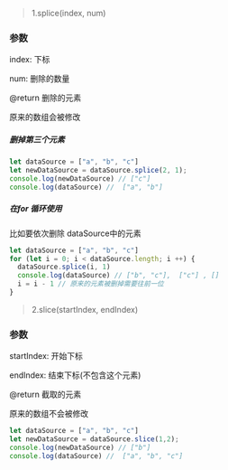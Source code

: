 > 1.splice(index, num)

### 参数

index: 下标

num: 删除的数量

@return 删除的元素

原来的数组会被修改

##### 删掉第三个元素
```js
let dataSource = ["a", "b", "c"]
let newDataSource = dataSource.splice(2, 1);
console.log(newDataSource) // ["c"]
console.log(dataSource) //  ["a", "b"]
```
##### 在for 循环使用
比如要依次删除 dataSource中的元素

```js
let dataSource = ["a", "b", "c"]
for (let i = 0; i < dataSource.length; i ++) {
  dataSource.splice(i, 1)
  console.log(dataSource) // ["b", "c"],  ["c"] , []
  i = i - 1 // 原来的元素被删掉需要往前一位
}
```
> 2.slice(startIndex, endIndex)

### 参数
startIndex: 开始下标

endIndex: 结束下标(不包含这个元素)

@return 截取的元素

原来的数组不会被修改

```js
let dataSource = ["a", "b", "c"]
let newDataSource = dataSource.slice(1,2);
console.log(newDataSource) // ["b"]
console.log(dataSource) //  ["a", "b", "c"]
```
